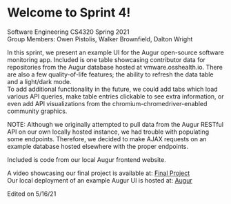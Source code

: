 # Welcome to Sprint 4!  
Software Engineering CS4320 Spring 2021  
Group Members: Owen Pistolis, Walker Brownfield, Dalton Wright  

In this sprint, we present an example UI for the Augur open-source software monitoring app. Included is one table showcasing contributor data for repositories from the Augur database hosted at vmware.osshealth.io. There are also a few quality-of-life features; the ability to refresh the data table and a light/dark mode.  
To add additional functionality in the future, we could add tabs which load various API queries, make table entries clickable to see extra information, or even add API visualizations from the chromium-chromedriver-enabled community graphics.  

NOTE: Although we originally attempted to pull data from the Augur RESTful API on our own locally hosted instance, we had trouble with populating some endpoints. Therefore, we decided to make AJAX requests on an example database hosted elsewhere with the proper endpoints.  

Included is code from our local Augur frontend website.  

A video showcasing our final project is available at: [Final Project](https://streamable.com/e5vj55)  
Our local deployment of an example Augur UI is hosted at: [Augur](http://cilantroleaver.me/Augur)  

Edited on 5/16/21
